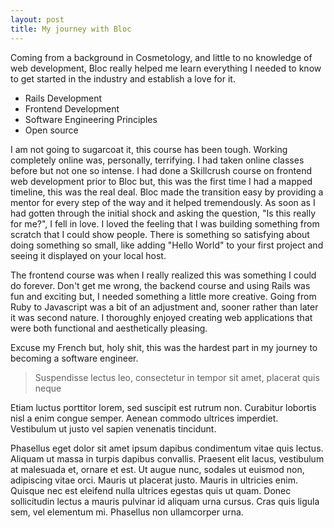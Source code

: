 ```yaml
---
layout: post
title: My journey with Bloc
---
```

Coming from a background in Cosmetology, and little to no knowledge of web development, Bloc really helped me learn everything I needed to know to get started in the industry and establish a love for it.

* Rails Development
* Frontend Development
* Software Engineering Principles
* Open source

I am not going to sugarcoat it, this course has been tough. Working completely online was, personally, terrifying. I had taken online classes before but not one so intense. I had done a Skillcrush course on frontend web development prior to Bloc but, this was the first time I had a mapped timeline, this was the real deal. Bloc made the transition easy by providing a mentor for every step of the way and it helped tremendously. As soon as I had gotten through the initial shock and asking the question, "Is this really for me?", I fell in love. I loved the feeling that I was building something from scratch that I could show people. There is something so satisfying about doing something so small, like adding "Hello World" to your first project and seeing it displayed on your local host.

The frontend course was when I really realized this was something I could do forever. Don't get me wrong, the backend course and using Rails was fun and exciting but, I needed something a little more creative. Going from Ruby to Javascript was a bit of an adjustment and, sooner rather than later it was second nature. I thoroughly enjoyed creating web applications that were both functional and aesthetically pleasing.  

Excuse my French but, holy shit, this was the hardest part in my journey to becoming a software engineer.

> Suspendisse lectus leo, consectetur in tempor sit amet, placerat quis neque

Etiam luctus porttitor lorem, sed suscipit est rutrum non. Curabitur lobortis nisl a enim congue semper. Aenean commodo ultrices imperdiet. Vestibulum ut justo vel sapien venenatis tincidunt.

Phasellus eget dolor sit amet ipsum dapibus condimentum vitae quis lectus. Aliquam ut massa in turpis dapibus convallis. Praesent elit lacus, vestibulum at malesuada et, ornare et est. Ut augue nunc, sodales ut euismod non, adipiscing vitae orci. Mauris ut placerat justo. Mauris in ultricies enim. Quisque nec est eleifend nulla ultrices egestas quis ut quam. Donec sollicitudin lectus a mauris pulvinar id aliquam urna cursus. Cras quis ligula sem, vel elementum mi. Phasellus non ullamcorper urna.

